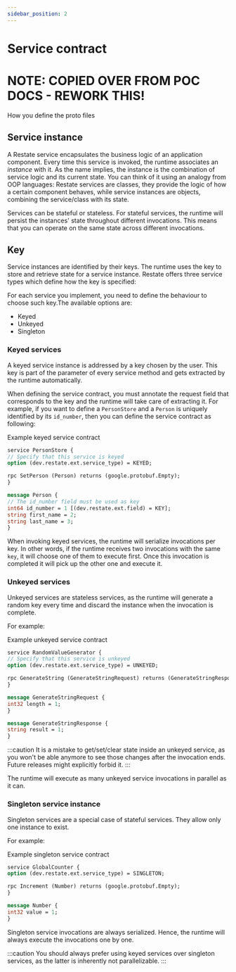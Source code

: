 ```yaml
---
sidebar_position: 2
---
```


# Service contract

# NOTE: COPIED OVER FROM POC DOCS - REWORK THIS!

How you define the proto files

## Service instance

A Restate service encapsulates the business logic of an application component.
Every time this service is invoked, the runtime associates an _instance_ with it.
As the name implies, the instance is the combination of service logic and its current state.
You can think of it using an analogy from OOP languages: Restate services are classes, they provide the logic of how a certain component behaves, while service instances are objects, combining the service/class with its state.

Services can be stateful or stateless.
For stateful services, the runtime will persist the instances' state throughout different invocations.
This means that you can operate on the same state across different invocations.

## Key

Service instances are identified by their keys.
The runtime uses the key to store and retrieve state for a service instance.
Restate offers three service types which define how the key is specified:

For each service you implement, you need to define the behaviour to choose such key.The available options are:

* Keyed
* Unkeyed
* Singleton

### Keyed services

A keyed service instance is addressed by a key chosen by the user. This key is part of the parameter of every service method and gets extracted by the runtime automatically.

When defining the service contract, you must annotate the request field that corresponds to the key and the runtime will take care of extracting it.
For example, if you want to define a `PersonStore` and a `Person` is uniquely identified by its `id_number`, then you can define the service contract as following:

Example keyed service contract
```protobuf
service PersonStore {
// Specify that this service is keyed
option (dev.restate.ext.service_type) = KEYED;

rpc SetPerson (Person) returns (google.protobuf.Empty);
}

message Person {
// The id_number field must be used as key
int64 id_number = 1 [(dev.restate.ext.field) = KEY];
string first_name = 2;
string last_name = 3;
}
```

When invoking keyed services, the runtime will serialize invocations per key.
In other words, if the runtime receives two invocations with the same `key`, it will choose one of them to execute first.
Once this invocation is completed it will pick up the other one and execute it.

### Unkeyed services

Unkeyed services are stateless services, as the runtime will generate a random key every time and discard the instance when the invocation is complete.

For example:

Example unkeyed service contract
```protobuf
service RandomValueGenerator {
// Specify that this service is unkeyed
option (dev.restate.ext.service_type) = UNKEYED;

rpc GenerateString (GenerateStringRequest) returns (GenerateStringResponse);
}

message GenerateStringRequest {
int32 length = 1;
}

message GenerateStringResponse {
string result = 1;
}
```

:::caution
It is a mistake to get/set/clear state inside an unkeyed service, as you won't be able anymore to see those changes after the invocation ends. Future releases might explicitly forbid it.
:::

The runtime will execute as many unkeyed service invocations in parallel as it can.

### Singleton service instance

Singleton services are a special case of stateful services. They allow only one instance to exist.

For example:

Example singleton service contract
```protobuf
service GlobalCounter {
option (dev.restate.ext.service_type) = SINGLETON;

rpc Increment (Number) returns (google.protobuf.Empty);
}

message Number {
int32 value = 1;
}
```

Singleton service invocations are always serialized.
Hence, the runtime will always execute the invocations one by one.

:::caution
You should always prefer using keyed services over singleton services, as the latter is inherently not parallelizable.
:::
